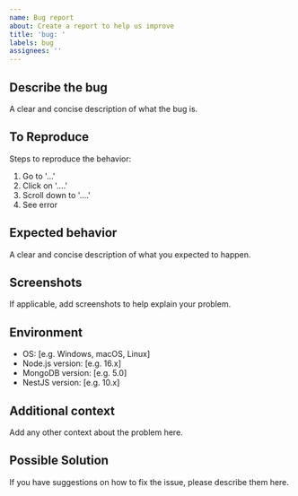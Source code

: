 ```yaml
---
name: Bug report
about: Create a report to help us improve
title: 'bug: '
labels: bug
assignees: ''
---
```


## Describe the bug

A clear and concise description of what the bug is.

## To Reproduce

Steps to reproduce the behavior:

1. Go to '...'
2. Click on '....'
3. Scroll down to '....'
4. See error

## Expected behavior

A clear and concise description of what you expected to happen.

## Screenshots

If applicable, add screenshots to help explain your problem.

## Environment

- OS: [e.g. Windows, macOS, Linux]
- Node.js version: [e.g. 16.x]
- MongoDB version: [e.g. 5.0]
- NestJS version: [e.g. 10.x]

## Additional context

Add any other context about the problem here.

## Possible Solution

If you have suggestions on how to fix the issue, please describe them here.
